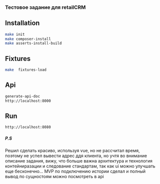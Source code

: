 ### Тестовое задание для retailCRM

## Installation

```bash
make init
make composer-install
make asserts-install-build
````

## Fixtures
```bash
make  fixtures-load
```

## Api
```bash
generate-api-doc
http://localhost:8000
```

## Run 
```bash
http://localhost:8080
```

##### P.S
Решил сделать красиво, используя vue, но не рассчитал время, поэтому
не успел вывести адрес ддя клиента, но учтя во внимание описание задания, 
вижу, что больше важна архитектура и технология контейниразации и следование
стандартам, так как ui можно улучшать еще бесконечно... 
MVP по подключению истории сделал и полный вывод по сущностоям можно 
посмотреть в api 